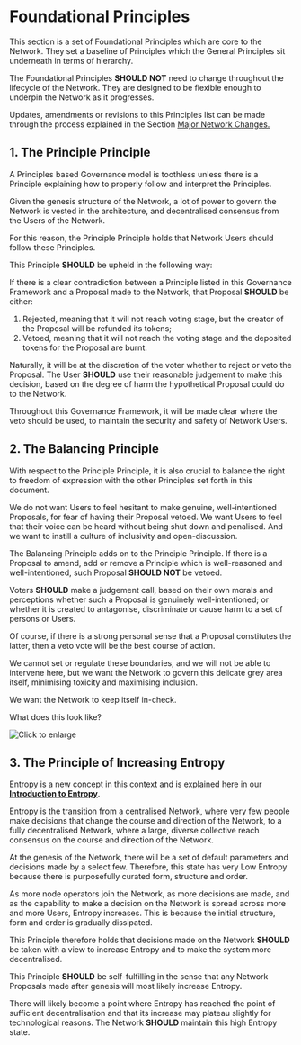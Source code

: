 # Foundational Principles

This section is a set of Foundational Principles which are core to the Network. They set a baseline of Principles which the General Principles sit underneath in terms of hierarchy.

The Foundational Principles **SHOULD NOT** need to change throughout the lifecycle of the Network. They are designed to be flexible enough to underpin the Network as it progresses.

Updates, amendments or revisions to this Principles list can be made through the process explained in the Section [Major Network Changes.](https://docs.google.com/document/d/17_N9Fs3j_YOQdVZ3g3OZjOP8zbn5ZUpIHYQFdLC3uMs/edit#)

## 1. The Principle Principle

A Principles based Governance model is toothless unless there is a Principle explaining how to properly follow and interpret the Principles.

Given the genesis structure of the Network, a lot of power to govern the Network is vested in the architecture, and decentralised consensus from the Users of the Network.

For this reason, the Principle Principle holds that Network Users should follow these Principles.

This Principle **SHOULD** be upheld in the following way:

If there is a clear contradiction between a Principle listed in this Governance Framework and a Proposal made to the Network, that Proposal **SHOULD** be either:

1. Rejected, meaning that it will not reach voting stage, but the creator of the Proposal will be refunded its tokens;
2. Vetoed, meaning that it will not reach the voting stage and the deposited tokens for the Proposal are burnt.

Naturally, it will be at the discretion of the voter whether to reject or veto the Proposal. The User **SHOULD** use their reasonable judgement to make this decision, based on the degree of harm the hypothetical Proposal could do to the Network.

Throughout this Governance Framework, it will be made clear where the veto should be used, to maintain the security and safety of Network Users.

## 2. The Balancing Principle

With respect to the Principle Principle, it is also crucial to balance the right to freedom of expression with the other Principles set forth in this document.

We do not want Users to feel hesitant to make genuine, well-intentioned Proposals, for fear of having their Proposal vetoed. We want Users to feel that their voice can be heard without being shut down and penalised. And we want to instill a culture of inclusivity and open-discussion.

The Balancing Principle adds on to the Principle Principle. If there is a Proposal to amend, add or remove a Principle which is well-reasoned and well-intentioned, such Proposal **SHOULD NOT** be vetoed.

Voters **SHOULD** make a judgement call, based on their own morals and perceptions whether such a Proposal is genuinely well-intentioned; or whether it is created to antagonise, discriminate or cause harm to a set of persons or Users.

Of course, if there is a strong personal sense that a Proposal constitutes the latter, then a veto vote will be the best course of action.

We cannot set or regulate these boundaries, and we will not be able to intervene here, but we want the Network to govern this delicate grey area itself, minimising toxicity and maximising inclusion.

We want the Network to keep itself in-check.

What does this look like?

![Click to enlarge](https://lh3.googleusercontent.com/t9fOGASX656DysO52dNKFpd2OpyHixNhlqGRpBQIkEXK-qqQut4qvfVco9_Ak6om7NBW8k5wD--gFDJl0-NrcSiXIF0Q_UsYVyR-I4Qb2mEC49pRY0YKcBZAFDwV-ZeOc0Y311f0=s0)

## 3. The Principle of Increasing Entropy

Entropy is a new concept in this context and is explained here in our [**Introduction to Entropy**](https://docs.cheqd.io/governance/getting-started/introduction-to-entropy).

Entropy is the transition from a centralised Network, where very few people make decisions that change the course and direction of the Network, to a fully decentralised Network, where a large, diverse collective reach consensus on the course and direction of the Network.

At the genesis of the Network, there will be a set of default parameters and decisions made by a select few. Therefore, this state has very Low Entropy because there is purposefully curated form, structure and order.

As more node operators join the Network, as more decisions are made, and as the capability to make a decision on the Network is spread across more and more Users, Entropy increases. This is because the initial structure, form and order is gradually dissipated.

This Principle therefore holds that decisions made on the Network **SHOULD** be taken with a view to increase Entropy and to make the system more decentralised.

This Principle **SHOULD** be self-fulfilling in the sense that any Network Proposals made after genesis will most likely increase Entropy.

There will likely become a point where Entropy has reached the point of sufficient decentralisation and that its increase may plateau slightly for technological reasons. The Network **SHOULD** maintain this high Entropy state.

